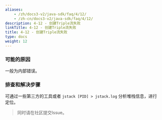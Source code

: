 ```yaml
---
aliases:
    - /zh/docs3-v2/java-sdk/faq/4/12/
    - /zh-cn/docs3-v2/java-sdk/faq/4/12/
description: 4-12 - 创建Triple流失败
linkTitle: 4-12 - 创建Triple流失败
title: 4-12 - 创建Triple流失败
type: docs
weight: 12
---
```







### 可能的原因

一般为内部错误。

### 排查和解决步骤

可通过一些第三方的工具或者 `jstack [PID] > jstack.log` 分析堆栈信息，进行定位。

> 同时请在社区提交Issue。